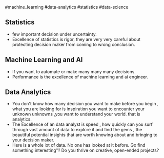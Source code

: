 #machine_learning 
#data-analytics 
#statistics 
#data-science

## Statistics
- few important decision under uncertainty. 
- Excellence of statistics is rigor, they are very very careful about protecting decision maker from coming to wrong conclusion. 

## Machine Learning and AI
- If you want to automate or make many many many decisions.
- Performance is the excellence of machine learning and ai engineer. 

## Data Analytics
- You don't know how many decision you want to make before you begin , what you are looking for is inspiration you want to encounter your unknown unknowns ,you want to understand your world. that is analytics.
- The Excellence of an data analyst is speed , how quickly can you surf through vast amount of data to explore it and find the gems , the beautiful potential insights that are worth knowing about and bringing to your decision maker. 
- Here is a whole lot of data. No one has looked at it before. Go find something interesting"? Do you thrive on creative, open-ended projects? 